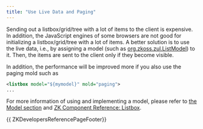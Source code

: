 ```yaml
---
title: "Use Live Data and Paging"
---
```


Sending out a listbox/grid/tree with a lot of items to the client is
expensive. In addition, the JavaScript engines of some browsers are not
good for initializing a listbox/grid/tree with a lot of items. A better
solution is to use the live data, i.e., by assigning a model (such as
[org.zkoss.zul.ListModel](https://www.zkoss.org/javadoc/latest/zk/org/zkoss/zul/ListModel.html)) to it.
Then, the items are sent to the client only if they become visible.

In addition, the performance will be improved more if you also use the
paging mold such as

```xml
<listbox model="${mymodel}" mold="paging">
...
```

For more information of using and implementing a model, please refer to
[the Model section]({{site.baseurl}}/zk_dev_ref/mvc/model) and
[ZK Component Reference: Listbox]({{site.baseurl}}/zk_component_ref/listbox#Live_Data).

{{ ZKDevelopersReferencePageFooter}}
